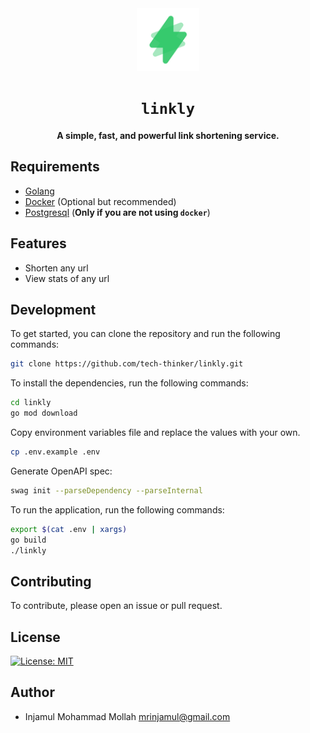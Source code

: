 <div align="center">
  <img src="views/assets/favicon.png" width="100px" alt="logo" />
  <h1><code>linkly</code></h1>
  <p>
    <strong>
    A simple, fast, and powerful link shortening service.
    </strong>
  </p>
</div>

## Requirements

- [Golang](https://golang.org/dl/)
- [Docker](https://docs.docker.com/get-docker/) (Optional but recommended)
- [Postgresql](https://www.postgresql.org/download/) (**Only if you are not using `docker`**)

## Features

- Shorten any url
- View stats of any url

## Development

To get started, you can clone the repository and run the following commands:

```bash
git clone https://github.com/tech-thinker/linkly.git
```

To install the dependencies, run the following commands:

```bash
cd linkly
go mod download
```

Copy environment variables file and replace the values with your own.

```bash
cp .env.example .env
```

Generate OpenAPI spec:

```bash
swag init --parseDependency --parseInternal
```

To run the application, run the following commands:

```bash
export $(cat .env | xargs)
go build
./linkly
```

## Contributing

To contribute, please open an issue or pull request.

## License

[![License: MIT](https://img.shields.io/badge/License-MIT-blue.svg)](https://opensource.org/licenses/MIT)

## Author

- Injamul Mohammad Mollah <mrinjamul@gmail.com>
